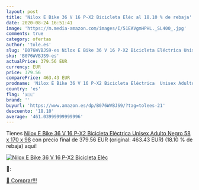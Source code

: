 ```yaml
---
layout: post
title: 'Nilox E Bike 36 V 16 P-X2 Bicicleta Eléc al 18.10 % de rebaja'
date: 2020-08-24 16:51:41
image: 'https://m.media-amazon.com/images/I/51EAVgmHPHL._SL400_.jpg'
comments: true
category: ofertas
author: 'tole.es'
slug: 'B076WVBJS9-es Nilox E Bike 36 V 16 P-X2 Bicicleta Eléctrica Unisex...'
sku: 'B076WVBJS9-es'
actualPrice: 379.56 EUR
currency: EUR
price: 379.56
comparePrice: 463.43 EUR
prodname: 'Nilox E Bike 36 V 16 P-X2 Bicicleta Eléctrica  Unisex Adulto  Negro  58 x 170 x 98'
country: 'es'
flag: '🇪🇸'
brand: ''
buyurl: 'https://www.amazon.es/dp/B076WVBJS9/?tag=tolees-21'
descuento: '18.10'
average: '461.03999999999996'
---
```


Tienes [Nilox E Bike 36 V 16 P-X2 Bicicleta Eléctrica  Unisex Adulto  Negro  58 x 170 x 98](https://www.amazon.es/dp/B076WVBJS9/?tag=tolees-21) con precio final de  379.56 EUR (original: 463.43 EUR) (18.10 %  de rebaja) aqui!

[![Nilox E Bike 36 V 16 P-X2 Bicicleta Eléc](https://m.media-amazon.com/images/I/51EAVgmHPHL._SL400_.jpg)](https://www.amazon.es/dp/B076WVBJS9/?tag=tolees-21)

🔎:


[🛒 Comprar!!!](https://www.amazon.es/dp/B076WVBJS9/?tag=tolees-21)
